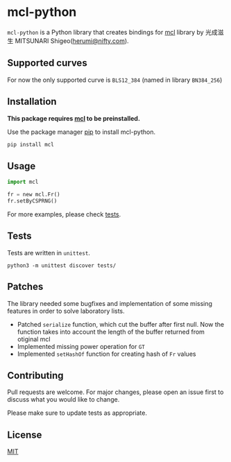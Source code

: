 # mcl-python

`mcl-python` is a Python library that creates bindings for [mcl](https://github.com/herumi/mcl) library by 光成滋生 MITSUNARI Shigeo(herumi@nifty.com).

## Supported curves

For now the only supported curve is `BLS12_384` (named in library `BN384_256`)

## Installation

**This package requires [mcl](https://github.com/herumi/mcl) to be preinstalled.**

Use the package manager [pip](https://pip.pypa.io/en/stable/) to install mcl-python.

```bash
pip install mcl
```

## Usage

```python
import mcl

fr = new mcl.Fr()
fr.setByCSPRNG()
```

For more examples, please check [tests](tests/).

## Tests

Tests are written in `unittest`.

```
python3 -m unittest discover tests/
```

## Patches

The library needed some bugfixes and implementation of some missing features in order to solve laboratory lists.

- Patched `serialize` function, which cut the buffer after first null. Now the function takes into account the length of the buffer returned from otiginal mcl
- Implemented missing power operation for `GT`
- Implemented `setHashOf` function for creating hash of `Fr` values

## Contributing
Pull requests are welcome. For major changes, please open an issue first to discuss what you would like to change.

Please make sure to update tests as appropriate.

## License
[MIT](https://choosealicense.com/licenses/mit/)
